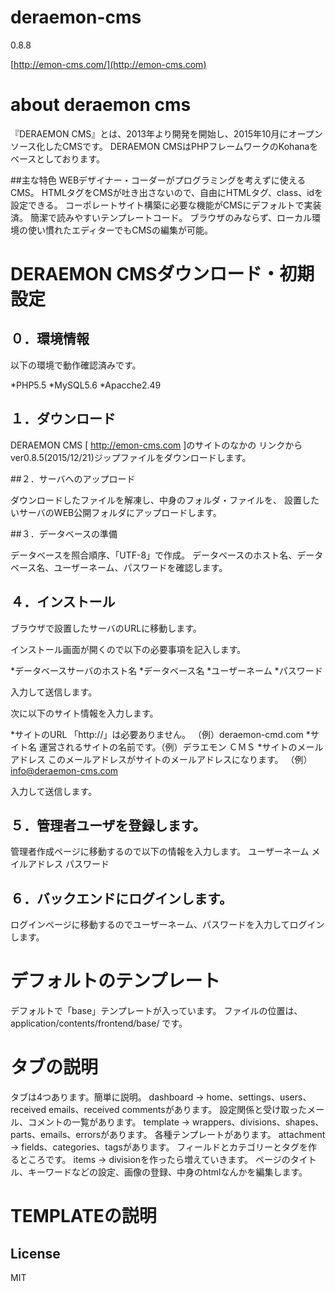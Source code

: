 # deraemon-cms
0.8.8

[http://emon-cms.com/](http://emon-cms.com)

# about deraemon cms
『DERAEMON CMS』とは、2013年より開発を開始し、2015年10月にオープンソース化したCMSです。 
DERAEMON CMSはPHPフレームワークのKohanaをベースとしております。

##主な特色
WEBデザイナー・コーダーがプログラミングを考えずに使えるCMS。
HTMLタグをCMSが吐き出さないので、自由にHTMLタグ、class、idを設定できる。
コーポレートサイト構築に必要な機能がCMSにデフォルトで実装済。
簡潔で読みやすいテンプレートコード。
ブラウザのみならず、ローカル環境の使い慣れたエディターでもCMSの編集が可能。

# DERAEMON CMSダウンロード・初期設定

## ０．環境情報
以下の環境で動作確認済みです。

*PHP5.5
*MySQL5.6
*Apacche2.49


## １．ダウンロード

DERAEMON CMS [ http://emon-cms.com ]のサイトのなかの リンクからver0.8.5(2015/12/21)ジップファイルをダウンロードします。

##２．サーバへのアップロード

ダウンロードしたファイルを解凍し、中身のフォルダ・ファイルを、 設置したいサーバのWEB公開フォルダにアップロードします。

##３．データベースの準備

データベースを照合順序、「UTF-8」で作成。
データベースのホスト名、データベース名、ユーザーネーム、パスワードを確認します。

## ４．インストール

ブラウザで設置したサーバのURLに移動します。

インストール画面が開くので以下の必要事項を記入します。

*データベースサーバのホスト名
*データベース名
*ユーザーネーム
*パスワード

入力して送信します。

次に以下のサイト情報を入力します。

*サイトのURL 「http://」は必要ありません。 （例）deraemon-cmd.com
*サイト名 運営されるサイトの名前です。（例）デラエモン ＣＭＳ
*サイトのメールアドレス このメールアドレスがサイトのメールアドレスになります。
（例）info@deraemon-cms.com

入力して送信します。

## ５．管理者ユーザを登録します。

管理者作成ページに移動するので以下の情報を入力します。
ユーザーネーム
メイルアドレス
パスワード

## ６．バックエンドにログインします。

ログインページに移動するのでユーザーネーム、パスワードを入力してログインします。

# デフォルトのテンプレート

デフォルトで「base」テンプレートが入っています。
ファイルの位置は、
application/contents/frontend/base/
です。

# タブの説明

タブは4つあります。簡単に説明。
dashboard -> home、settings、users、received emails、received commentsがあります。
設定関係と受け取ったメール、コメントの一覧があります。
template -> wrappers、divisions、shapes、parts、emails、errorsがあります。
各種テンプレートがあります。
attachment -> fields、categories、tagsがあります。
フィールドとカテゴリーとタグを作るところです。
items -> divisionを作ったら増えていきます。
ページのタイトル、キーワードなどの設定、画像の登録、中身のhtmlなんかを編集します。

# TEMPLATEの説明



## License
MIT

